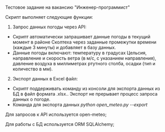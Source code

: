 Тестовое задание на вакансию "Инженер-программист"

Cкрипт выполняет следующие функции:
1. Запрос данных погоды через API:
* Скрипт автоматически запрашивает данные погоды в текущий момент в районе Сколтеха через заданные промежутки времени (каждые 3 минуты) и добавляет в базу данных. 
* Данные погоды включают: температуру в градусах Цельсия, направление и скорость ветра (в м/с, с указанием направления), давление воздуха в миллиметрах ртутного столба, осадки (тип и количество в мм).
2. Экспорт данных в Excel файл:
- Скрипт поддерживать команду из консоли для экспорта данных из БД в файл формата .xlsx.. Экспорт не прерывает процесс запроса данных о погоде. 
- Команда для экспорта данных *python open_meteo.py --export*


Для запросов к API используется open-meteo;

Для работы с БД используется ORM SQLAlchemy;